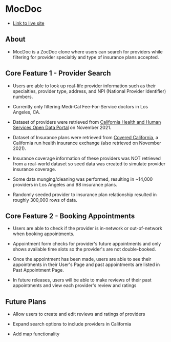 # MocDoc

* [Link to live site](https://mocdoc.herokuapp.com/)

## About
* MocDoc is a ZocDoc clone where users can search for providers while filtering for provider specialtiy and type of insurance plans accepted.

## Core Feature 1 - Provider Search

* Users are able to look up real-life provider information such as their specialties, provider type, address, and NPI (National Provider Identifier) numbers. 

* Currently only filtering Medi-Cal Fee-For-Service doctors in Los Angeles, CA. 

* Dataset of providers were retrieved from [California Health and Human Services Open Data Portal](https://data.chhs.ca.gov/dataset/profile-of-enrolled-medi-cal-fee-for-service-ffs-providers/resource/a9967f81-aaa4-475e-8cd8-459dcc1be2df) on November 2021.

* Dataset of Insurance plans were retrieved from [Covered California](https://hbex.coveredca.com/data-research/), a California run health insurance exchange (also retrieved on November 2021).

* Insurance coverage information of these providers was NOT retrieved from a real-world dataset so seed data was created to simulate provider insurance coverage.

* Some data munging/cleaning was performed, resulting in ~14,000 providers in Los Angeles and 98 insurance plans.

* Randomly seeded provider to insurance plan relationship resulted in roughly 300,000 rows of data.

## Core Feature 2 - Booking Appointments

* Users are able to check if the provider is in-network or out-of-network when booking appointments.

* Appointment form checks for provider's future appointments and only shows available time slots so the provider's are not double-booked.

* Once the appointment has been made, users are able to see their appointments in their User's Page and past appointments are listed in Past Appointment Page.

* In future releases, users will be able to make reviews of their past appointments and view each provider's review and ratings

## Future Plans

* Allow users to create and edit reviews and ratings of providers

* Expand search options to include providers in California

* Add map functionality 
